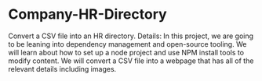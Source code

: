 # Company-HR-Directory
Convert a CSV file into an HR directory. Details: In this project, we are going to be leaning into dependency management and open-source tooling. We will learn about how to set up a node project and use NPM install tools to modify content.  We will convert a CSV file into a webpage that has all of the relevant details including images.
